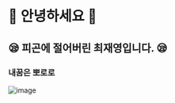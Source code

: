 # 👋 안녕하세요 👋

## :sleepy: 피곤에 절어버린 최재영입니다. :sleepy:

### 내꿈은 뽀로로 

![image](https://static.ebs.co.kr/images/public/lectures/2014/06/19/10/bhpImg/44deb98d-1c50-4073-9bd7-2c2c28d65f9e.jpg)
